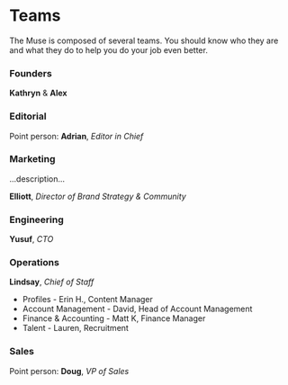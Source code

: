# Teams

The Muse is composed of several teams.  You should know who they are and what they do to help you do your job even better.


### Founders
**Kathryn** & **Alex**


### Editorial
Point person: **Adrian**, *Editor in Chief*



### Marketing
...description...

**Elliott**, *Director of Brand Strategy & Community*



### Engineering
**Yusuf**, *CTO*




### Operations
**Lindsay**, *Chief of Staff*
* Profiles - Erin H., Content Manager
* Account Management - David, Head of Account Management
* Finance & Accounting - Matt K, Finance Manager
* Talent - Lauren, Recruitment



### Sales
Point person: **Doug**, *VP of Sales* 